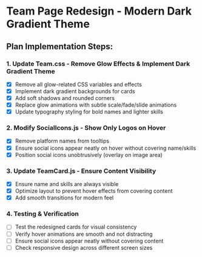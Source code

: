 # Team Page Redesign - Modern Dark Gradient Theme

## Plan Implementation Steps:

### 1. Update Team.css - Remove Glow Effects & Implement Dark Gradient Theme
- [x] Remove all glow-related CSS variables and effects
- [x] Implement dark gradient backgrounds for cards
- [x] Add soft shadows and rounded corners
- [x] Replace glow animations with subtle scale/fade/slide animations
- [x] Update typography styling for bold names and lighter skills

### 2. Modify SocialIcons.js - Show Only Logos on Hover
- [x] Remove platform names from tooltips
- [x] Ensure social icons appear neatly on hover without covering name/skills
- [x] Position social icons unobtrusively (overlay on image area)

### 3. Update TeamCard.js - Ensure Content Visibility
- [x] Ensure name and skills are always visible
- [x] Optimize layout to prevent hover effects from covering content
- [x] Add smooth transitions for modern feel

### 4. Testing & Verification
- [ ] Test the redesigned cards for visual consistency
- [ ] Verify hover animations are smooth and not distracting
- [ ] Ensure social icons appear neatly without covering content
- [ ] Check responsive design across different screen sizes
